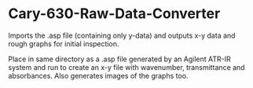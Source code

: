 # Cary-630-Raw-Data-Converter
Imports the .asp file (containing only y-data) and outputs x-y data and rough graphs for initial inspection.

Place in same directory as a .asp file generated by an Agilent ATR-IR system and run to create an x-y file with wavenumber, transmittance and absorbances. 
Also generates images of the graphs too.
